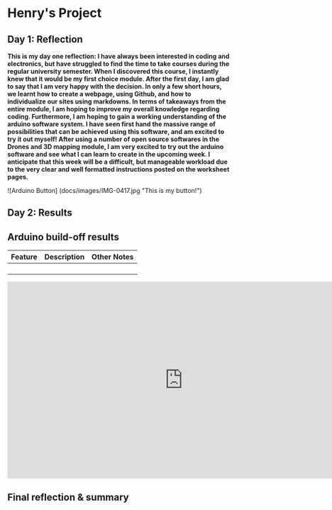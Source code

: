 # Henry's Project
<!--
Welcome to your project page for Electronics for the Rest of Us. You'll use this page to describe and showcase your work throughout the module. 
A place for each deliverable has been created below for you in this markdown document. 
Note that comments (such as this) will not appear in the final markdown document (which you can view with the "Preview" button).
-->


## Day 1: Reflection
<!--
In this section, provide a ~250 word reflection on your first day of the module, and discuss why you're interested in this module and what you hope to take away from it.

You're also asked to insert a photo that represents your accomplishments on your first day. 
- Take a photo of you working or one of your circuits and upload it to the /docs/images/ folder of this repository. 
- Then, insert your photo into your document by modifying the markdown example that has been inserted below.
-->

<!--
Inserting an image takes the form: 
![image alt text](url/to/photo "Logo Title Text")
See the following webpage for more information: https://github.com/adam-p/markdown-here/wiki/Markdown-Cheatsheet#images
Replace the elements below to insert your picture.
--> 
**This is my day one reflection:
I have always been interested in coding and electronics, but have struggled to find the time to take courses during the regular university semester. When I discovered this course, I instantly knew that it would be my first choice module. After the first day, I am glad to say that I am very happy with the decision. In only a few short hours, we learnt how to create a webpage, using Github, and how to individualize our sites using markdowns. In terms of takeaways from the entire module, I am hoping to improve my overall knowledge regarding coding. Furthermore, I am hoping to gain a working understanding of the  arduino software system. I have seen first hand the massive range of possibilities that can be achieved using this software, and am excited to try it out myself! After using a number of open source softwares in the Drones and 3D mapping module, I am very excited to try out the arduino software and see what I can learn to create in the upcoming week. I anticipate that this week will be a difficult, but manageable workload due to the very clear and well formatted instructions posted on the worksheet pages.**

![Arduino Button] (docs/images/IMG-0417.jpg "This is my button!")

## Day 2: Results
<!--
Upload your fully-commented Arduino sketch from your final Day 2 build task--a thermometer connected to an RDB LED--into your GitHub repository.
Provide a short (~150 words) summary of your work on this circuit:
- How does your device work?
- What was challenging? 
- What worked? What didn't? 
- Be sure to link to your code (in your GitHub repository) in the text of your response.
-->

## Arduino build-off results
<!--
Upload your fully-commented Arduino sketch from the final product of your Arduino build-off into the top-level of your module GitHub repository.
In ~300 words, provide a final device description and product pitch: 
- What does it do? Use a table (created in markdown) to list and describe the features. You can use the template provided below. 
- Describe briefly how it works.
- How could it be used in everyday life (or maybe just in rare cases)? 
- Be sure to link to your code (in your GitHub repository) in the text of your response.
- Include a snippet of code using the ``` ``` characters to display the code properly. 
Finally, record a short (30 second) video of a 'product pitch' for your device. 
- Upload the video to Youtube, and use the sample code below to embed your video.
-->


<!--
Below is a general markdown table template. 
You can find more information at these links: 
- https://github.com/adam-p/markdown-here/wiki/Markdown-Cheatsheet#tables

-->
| Feature | Description | Other Notes |
|---------|-------------|-------------|
|         |             |             |
|         |             |             |
|         |             |             |
|         |             |             |


<!--
Below is an example of embedding a YouTube video in a markdown document for use in GitHub pages. 
Note that this video won't show when previewing the document in GitHub--it only works on the GitHub pages webpage. 
- Once your YouTube video is uploaded, right click and select ```<> Copy embed code```. 
- You can paste this code directly into your markdown document. 
- Note that you may want to adjust the width and height parameters to make it fit well in your webpage
-->

<iframe width="789" height="444" src="https://www.youtube.com/embed/dQw4w9WgXcQ" frameborder="0" allow="accelerometer; autoplay; encrypted-media; gyroscope; picture-in-picture" allowfullscreen></iframe>


## Final reflection & summary
<!--
In ~300 words:
- Summarize your experience in this module. What you learned, what you liked, what you found challenging.
- Reflect upon your learning and its relevance in your life.
-->

